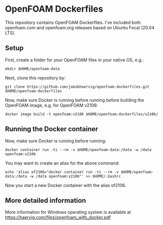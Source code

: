 # OpenFOAM Dockerfiles

This repository contains OpenFOAM Dockerfiles. I've included both openfoam.com and openfoam.org releases based on Ubuntu Focal (20.04 LTS).

## Setup

First, create a folder for your OpenFOAM files in your native OS, e.g.:

```shell
mkdir $HOME/openfoam-data

```

Next, clone this repository by:

```shell
git clone https://github.com/jakobhaervig/openfoam-dockerfiles.git $HOME/openfoam-dockerfiles

```
Now, make sure Docker is running before running before building the OpenFOAM image, e.g. for OpenFOAM v2106:

```shell
docker image build -t openfoam:v2106 $HOME/openfoam-dockerfiles/v2106/

```

## Running the Docker container

Now, make sure Docker is running before running:

```shell
docker container run -ti --rm -v $HOME/openfoam-data:/data -w /data openfoam:v2106

```

You may want to create an alias for the above command:

```shell
echo 'alias of2106="docker container run -ti --rm -v $HOME/openfoam-data:/data -w /data openfoam:v2106"' >> $HOME/.bashrc
```

Now you start a new Docker container with the alias of2106.

## More detailed information

More information for Windows operating system is available at https://haervig.com/files/openfoam_with_docker.pdf
